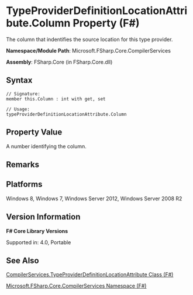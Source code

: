 # TypeProviderDefinitionLocationAttribute.Column Property (F#)

The column that indentifies the source location for this type provider.

**Namespace/Module Path**: Microsoft.FSharp.Core.CompilerServices

**Assembly**: FSharp.Core (in FSharp.Core.dll)


## Syntax

```
// Signature:
member this.Column : int with get, set

// Usage:
typeProviderDefinitionLocationAttribute.Column
```

## Property Value
A number identifying the column.


## Remarks

## Platforms
Windows 8, Windows 7, Windows Server 2012, Windows Server 2008 R2


## Version Information
**F# Core Library Versions**

Supported in: 4.0, Portable




## See Also
[CompilerServices.TypeProviderDefinitionLocationAttribute Class &#40;F&#35;&#41;](CompilerServices.TypeProviderDefinitionLocationAttribute+Class+%28FSharp%29.md)

[Microsoft.FSharp.Core.CompilerServices Namespace &#40;F&#35;&#41;](Microsoft.FSharp.Core.CompilerServices+Namespace+%28FSharp%29.md)

